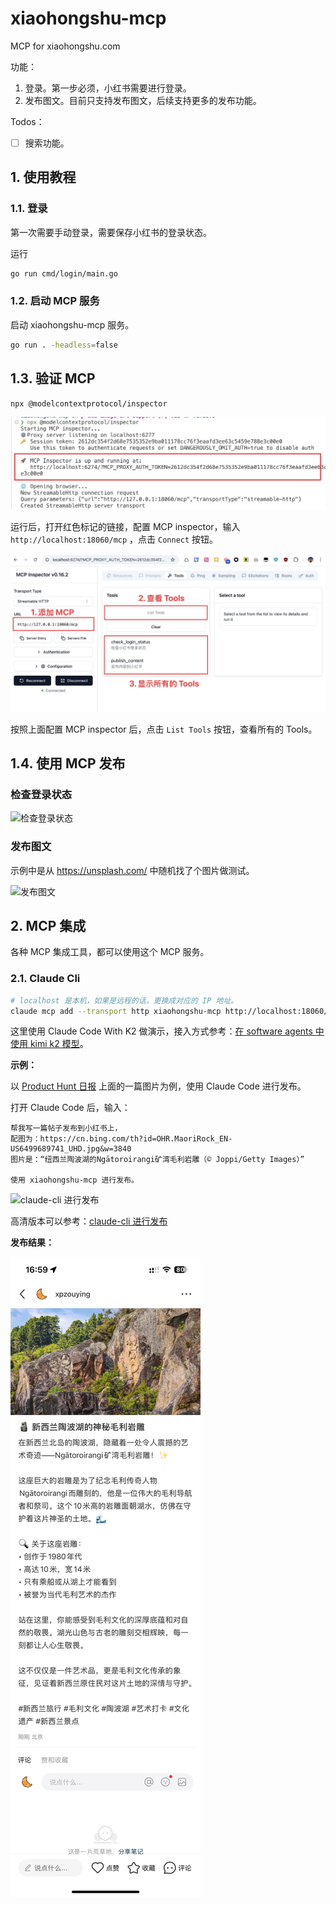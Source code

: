 # xiaohongshu-mcp

MCP for xiaohongshu.com

功能：

1. 登录。第一步必须，小红书需要进行登录。
2. 发布图文。目前只支持发布图文，后续支持更多的发布功能。

Todos：

- [ ] 搜索功能。

## 1. 使用教程

### 1.1. 登录

第一次需要手动登录，需要保存小红书的登录状态。

运行

```bash
go run cmd/login/main.go
```

### 1.2. 启动 MCP 服务

启动 xiaohongshu-mcp 服务。

```bash
go run . -headless=false
```

## 1.3. 验证 MCP

```bash
npx @modelcontextprotocol/inspector
```

![运行 Inspector](./assets/run_inspect.png)

运行后，打开红色标记的链接，配置 MCP inspector，输入 `http://localhost:18060/mcp` ，点击 `Connect` 按钮。

![配置 MCP inspector](./assets/inspect_mcp.png)

按照上面配置 MCP inspector 后，点击 `List Tools` 按钮，查看所有的 Tools。

## 1.4. 使用 MCP 发布

### 检查登录状态

![检查登录状态](./assets/check_login.gif)

### 发布图文

示例中是从 https://unsplash.com/ 中随机找了个图片做测试。

![发布图文](./assets/inspect_mcp_publish.gif)

## 2. MCP 集成

各种 MCP 集成工具，都可以使用这个 MCP 服务。

### 2.1. Claude Cli

```bash
# localhost 是本机，如果是远程的话，更换成对应的 IP 地址。
claude mcp add --transport http xiaohongshu-mcp http://localhost:18060/mcp
```

这里使用 Claude Code With K2 做演示，接入方式参考：[在 software agents 中使用 kimi k2 模型](https://platform.moonshot.cn/docs/guide/agent-support)。

**示例：**

以 [Product Hunt 日报](https://product-daily.haha.ai/) 上面的一篇图片为例，使用 Claude Code 进行发布。

打开 Claude Code 后，输入：

```
帮我写一篇帖子发布到小红书上，
配图为：https://cn.bing.com/th?id=OHR.MaoriRock_EN-US6499689741_UHD.jpg&w=3840
图片是：“纽西兰陶波湖的Ngātoroirangi矿湾毛利岩雕（© Joppi/Getty Images）”

使用 xiaohongshu-mcp 进行发布。
```

![claude-cli 进行发布](./assets/claude_push.gif)

高清版本可以参考：[claude-cli 进行发布](./assets/claude_push.mp4)

**发布结果：**

![xiaohongshu-mcp 发布结果](./assets/publish_result.jpeg)
